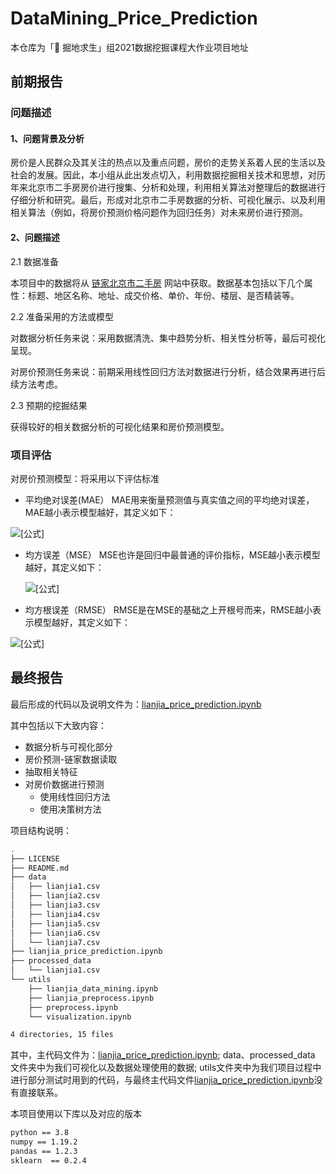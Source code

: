 # DataMining_Price_Prediction
本仓库为「🚀 掘地求生」组2021数据挖掘课程大作业项目地址
## 前期报告
### 问题描述

#### 1、问题背景及分析

房价是人民群众及其关注的热点以及重点问题，房价的走势关系着人民的生活以及社会的发展。因此，本小组从此出发点切入，利用数据挖掘相关技术和思想，对历年来北京市二手房房价进行搜集、分析和处理，利用相关算法对整理后的数据进行仔细分析和研究。最后，形成对北京市二手房数据的分析、可视化展示、以及利用相关算法（例如，将房价预测价格问题作为回归任务）对未来房价进行预测。

#### 2、问题描述

2.1 数据准备

本项目中的数据将从 [链家北京市二手房](https://bj.lianjia.com/ershoufang/) 网站中获取。数据基本包括以下几个属性：标题、地区名称、地址、成交价格、单价、年份、楼层、是否精装等。

2.2 准备采用的方法或模型

对数据分析任务来说：采用数据清洗、集中趋势分析、相关性分析等，最后可视化呈现。

对房价预测任务来说：前期采用线性回归方法对数据进行分析，结合效果再进行后续方法考虑。

2.3 预期的挖掘结果

获得较好的相关数据分析的可视化结果和房价预测模型。

### 项目评估

对房价预测模型：将采用以下评估标准

+ 平均绝对误差(MAE）
  MAE用来衡量预测值与真实值之间的平均绝对误差，MAE越小表示模型越好，其定义如下：

![[公式]](https://www.zhihu.com/equation?tex=%5Clarge%7BMAE%3D%5Cfrac%7B1%7D%7Bn%7D+%5Csum_%7Bi%3D1%7D%5En+%7Cy_i+-+%5Chat%7By%7D_i%7C%7D%2C%5C%3B%5C%3B%5Cin%5B0%2C%2B%5Cinfty%29%5C%3B%5C%3B%5C%3B%281%29+%5C%5C)

- 均方误差（MSE）
  MSE也许是回归中最普通的评价指标，MSE越小表示模型越好，其定义如下：

  ![[公式]](https://www.zhihu.com/equation?tex=%5Clarge%7BMSE%3D%5Cfrac%7B1%7D%7Bn%7D+%5Csum_%7Bi%3D1%7D%5En+%28y_i+-+%5Chat%7By%7D_i%29%5E2%2C%5C%3B%5C%3B%5Cin%5B0%2C%2B%5Cinfty%29%7D%5C%3B%5C%3B%5C%3B%282%29+%5C%5C)

+ 均方根误差（RMSE）
  RMSE是在MSE的基础之上开根号而来，RMSE越小表示模型越好，其定义如下：

![[公式]](https://www.zhihu.com/equation?tex=%5Clarge%7BRMSE%3D%5Csqrt%7B%5Cfrac%7B1%7D%7Bn%7D+%5Csum_%7Bi%3D1%7D%5En+%28y_i+-+%5Chat%7By%7D_i%29%5E2%7D%2C%5C%3B%5C%3B%5Cin%5B0%2C%2B%5Cinfty%29%7D%5C%3B%5C%3B%5C%3B%283%29+%5C%5C)

## 最终报告

最后形成的代码以及说明文件为：[lianjia_price_prediction.ipynb](./lianjia_price_prediction.ipynb)

其中包括以下大致内容：

+ 数据分析与可视化部分
+ 房价预测-链家数据读取
+ 抽取相关特征
+ 对房价数据进行预测
    + 使用线性回归方法
    + 使用决策树方法

项目结构说明：
```bash
.
├── LICENSE
├── README.md
├── data
│   ├── lianjia1.csv
│   ├── lianjia2.csv
│   ├── lianjia3.csv
│   ├── lianjia4.csv
│   ├── lianjia5.csv
│   ├── lianjia6.csv
│   └── lianjia7.csv
├── lianjia_price_prediction.ipynb
├── processed_data
│   └── lianjia1.csv
└── utils
    ├── lianjia_data_mining.ipynb
    ├── lianjia_preprocess.ipynb
    ├── preprocess.ipynb
    └── visualization.ipynb

4 directories, 15 files
```
其中，主代码文件为：[lianjia_price_prediction.ipynb](./lianjia_price_prediction.ipynb); data、processed_data 文件夹中为我们可视化以及数据处理使用的数据; utils文件夹中为我们项目过程中进行部分测试时用到的代码，与最终主代码文件[lianjia_price_prediction.ipynb](./lianjia_price_prediction.ipynb)没有直接联系。

本项目使用以下库以及对应的版本 
```bash
python == 3.8
numpy == 1.19.2 
pandas == 1.2.3
sklearn  == 0.2.4

```